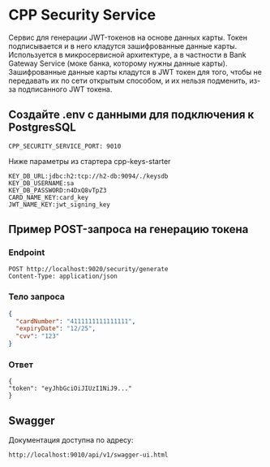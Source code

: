 # CPP Security Service

Сервис для генерации JWT-токенов на основе данных карты. Токен подписывается и в него кладутся зашифрованные данные карты. 
Используется в микросервисной архитектуре, а в частности в Bank Gateway Service (моке банка, которому нужны данные карты).
Зашифрованные данные карты кладутся в JWT токен для того, чтобы не передавать их по сети открытым способом, и их нельзя подменить, из-за подписанного JWT токена.

## Создайте .env с данными для подключения к PostgresSQL

```
CPP_SECURITY_SERVICE_PORT: 9010
```

Ниже параметры из стартера cpp-keys-starter

```
KEY_DB_URL:jdbc:h2:tcp://h2-db:9094/./keysdb
KEY_DB_USERNAME:sa
KEY_DB_PASSWORD:n4DxQ8vTpZ3
CARD_NAME_KEY:card_key
JWT_NAME_KEY:jwt_signing_key
```

## Пример POST-запроса на генерацию токена

### Endpoint

```
POST http://localhost:9020/security/generate
Content-Type: application/json
```

### Тело запроса

```json
{
  "cardNumber": "4111111111111111",
  "expiryDate": "12/25",
  "cvv": "123"
}
```

### Ответ

```
{
"token": "eyJhbGciOiJIUzI1NiJ9..."
}
```
## Swagger

Документация доступна по адресу:

```
http://localhost:9010/api/v1/swagger-ui.html
```
